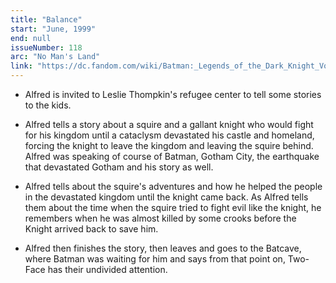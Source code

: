 ```yaml
---
title: "Balance"
start: "June, 1999"
end: null
issueNumber: 118
arc: "No Man's Land"
link: "https://dc.fandom.com/wiki/Batman:_Legends_of_the_Dark_Knight_Vol_1_118"
---
```


- Alfred is invited to Leslie Thompkin's refugee center to tell some stories to the kids.

- Alfred tells a story about a squire and a gallant knight who would fight for his kingdom until a cataclysm devastated his castle and homeland, forcing the knight to leave the kingdom and leaving the squire behind. Alfred was speaking of course of Batman, Gotham City, the earthquake that devastated Gotham and his story as well.

- Alfred tells about the squire's adventures and how he helped the people in the devastated kingdom until the knight came back. As Alfred tells them about the time when the squire tried to fight evil like the knight, he remembers when he was almost killed by some crooks before the Knight arrived back to save him.

- Alfred then finishes the story, then leaves and goes to the Batcave, where Batman was waiting for him and says from that point on, Two-Face has their undivided attention.
